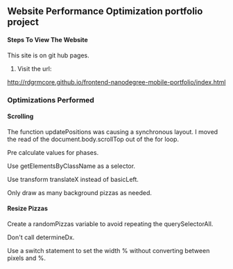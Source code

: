 ## Website Performance Optimization portfolio project

#### Steps To View The Website

This site is on git hub pages. 

1. Visit the url:

http://rdgrmcore.github.io/frontend-nanodegree-mobile-portfolio/index.html

### Optimizations Performed

#### Scrolling
The function updatePositions was causing a synchronous layout. I moved the 
read of the document.body.scrollTop out of the for loop. 

Pre calculate values for phases.

Use getElementsByClassName as a selector.

Use transform translateX instead of basicLeft.

Only draw as many background pizzas as needed.


#### Resize Pizzas
Create a randomPizzas variable to avoid repeating the querySelectorAll.

Don't call determineDx.

Use a switch statement to set the width % without converting between pixels and %.

